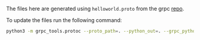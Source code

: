 The files here are generated using `helloworld.proto` from the grpc [repo](https://github.com/grpc/grpc-go/tree/master/examples/helloworld/helloworld).

To update the files run the following command:

```bash
python3 -m grpc_tools.protoc --proto_path=. --python_out=. --grpc_python_out=. helloworld.proto
```
